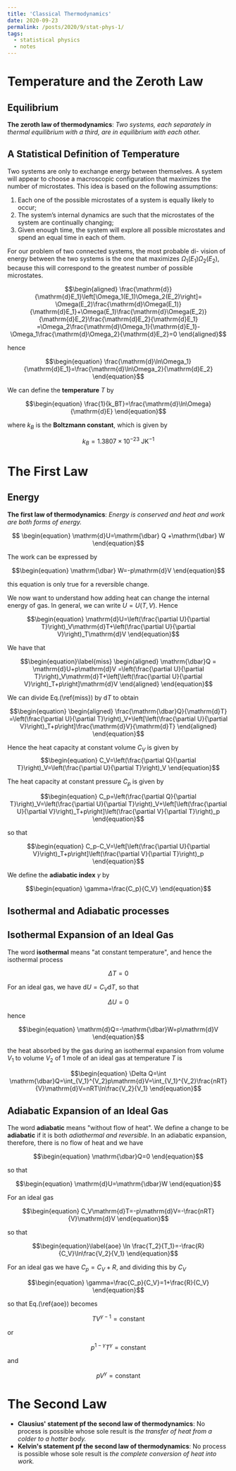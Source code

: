 ```yaml
---
title: 'Classical Thermodynamics'
date: 2020-09-23
permalink: /posts/2020/9/stat-phys-1/
tags:
  - statistical physics
  - notes
---
```


Temperature and the Zeroth Law
======
Equilibrium
------
**The zeroth law of thermodynamics**: _Two systems, each separately in thermal equilibrium with a third, are in equilibrium with each other._



A Statistical Definition of Temperature
------
Two systems are only to exchange energy between themselves. A system will appear to choose a macroscopic configuration that maximizes the number of microstates. This idea is based on the following assumptions:
1. Each one of the possible microstates of a system is equally likely to occur;
2. The system’s internal dynamics are such that the microstates of the system are continually changing;
3. Given enough time, the system will explore all possible microstates and spend an equal time in each of them.

For our problem of two connected systems, the most probable di- vision of energy between the two systems is the one that maximizes $\Omega_1(E_1)\Omega_2(E_2)$, because this will correspond to the greatest number of possible microstates.

$$\begin{aligned}
	\frac{\mathrm{d}}{\mathrm{d}E_1}\left[\Omega_1(E_1)\Omega_2(E_2)\right]=  \Omega(E_2)\frac{\mathrm{d}\Omega(E_1)}{\mathrm{d}E_1}+\Omega(E_1)\frac{\mathrm{d}\Omega(E_2)}{\mathrm{d}E_2}\frac{\mathrm{d}E_2}{\mathrm{d}E_1}	=\Omega_2\frac{\mathrm{d}\Omega_1}{\mathrm{d}E_1}-\Omega_1\frac{\mathrm{d}\Omega_2}{\mathrm{d}E_2}=0
	\end{aligned}$$
	
hence

$$\begin{equation}
	\frac{\mathrm{d}\ln\Omega_1}{\mathrm{d}E_1}=\frac{\mathrm{d}\ln\Omega_2}{\mathrm{d}E_2}
\end{equation}$$

We can define the **temperature** $T$ by

$$\begin{equation}
	\frac{1}{k_BT}=\frac{\mathrm{d}\ln\Omega}{\mathrm{d}E}
\end{equation}$$

where $k_B$ is the **Boltzmann constant**, which is given by

$$\begin{equation}
	k_B=1.3807\times 10^{-23} \text{ JK}^{-1}
\end{equation}$$


The First Law
======
Energy
------
**The first law of thermodynamics**: _Energy is conserved and heat and work are both forms of energy._

$$
\begin{equation}
	\mathrm{d}U=\mathrm{\dbar} Q +\mathrm{\dbar} W
\end{equation}$$

The work can be expressed by

$$\begin{equation}
	\mathrm{\dbar} W=-p\mathrm{d}V
\end{equation}$$

this equation is only true for a reversible change.

We now want to understand how adding heat can change the internal energy of gas. In general, we can write $U=U(T,V)$. Hence

$$\begin{equation}
	\mathrm{d}U=\left(\frac{\partial U}{\partial T}\right)_V\mathrm{d}T+\left(\frac{\partial U}{\partial V}\right)_T\mathrm{d}V
\end{equation}$$

We have that

$$\begin{equation}\label{miss}
	\begin{aligned}
		\mathrm{\dbar}Q = \mathrm{d}U+p\mathrm{d}V
		=\left(\frac{\partial U}{\partial T}\right)_V\mathrm{d}T+\left[\left(\frac{\partial U}{\partial V}\right)_T+p\right]\mathrm{d}V
	\end{aligned}
\end{equation}$$

We can divide Eq.(\ref{miss}) by $\mathrm{d}T$ to obtain

$$\begin{equation}
	\begin{aligned}
		\frac{\mathrm{\dbar}Q}{\mathrm{d}T}
		=\left(\frac{\partial U}{\partial T}\right)_V+\left[\left(\frac{\partial U}{\partial V}\right)_T+p\right]\frac{\mathrm{d}V}{\mathrm{d}T}
	\end{aligned}
\end{equation}$$

Hence the heat capacity at constant volume $C_V$ is given by
$$\begin{equation}
	C_V=\left(\frac{\partial Q}{\partial T}\right)_V=\left(\frac{\partial U}{\partial T}\right)_V
\end{equation}$$

The heat capacity at constant pressure $C_p$ is given by

$$\begin{equation}
	C_p=\left(\frac{\partial Q}{\partial T}\right)_V=\left(\frac{\partial U}{\partial T}\right)_V+\left[\left(\frac{\partial U}{\partial V}\right)_T+p\right]\left(\frac{\partial V}{\partial T}\right)_p
\end{equation}$$

so that

$$\begin{equation}
	C_p-C_V=\left[\left(\frac{\partial U}{\partial V}\right)_T+p\right]\left(\frac{\partial V}{\partial T}\right)_p
\end{equation}$$

We define the **adiabatic index** $\gamma$ by

$$\begin{equation}
	\gamma=\frac{C_p}{C_V}
\end{equation}$$

Isothermal and Adiabatic processes
------
Isothermal Expansion of an Ideal Gas
------

The word **isothermal** means "at constant temperature", and hence the isothermal process

$$\begin{equation}
	\Delta T=0
\end{equation}$$

For an ideal gas, we have $\mathrm{d}U=C_V\mathrm{d}T$, so that

$$\begin{equation}
	\Delta U=0
\end{equation}$$

hence

$$\begin{equation}
	\mathrm{d}Q=-\mathrm{\dbar}W=p\mathrm{d}V
\end{equation}$$

the heat absorbed by the gas during an isothermal expansion from volume $V_1$ to volume $V_2$ of 1 mole of an ideal gas at temperature $T$ is

$$\begin{equation}
	\Delta Q=\int \mathrm{\dbar}Q=\int_{V_1}^{V_2}p\mathrm{d}V=\int_{V_1}^{V_2}\frac{nRT}{V}\mathrm{d}V=nRT\ln\frac{V_2}{V_1}
\end{equation}$$


Adiabatic Expansion of an Ideal Gas
------
The word **adiabatic** means "without flow of heat". We define a change to be **adiabatic** if it is both _adiathermal and reversible_. In an adiabatic expansion, therefore, there is no flow of heat and we have

$$\begin{equation}
	\mathrm{\dbar}Q=0
\end{equation}$$

so that

$$\begin{equation}
	\mathrm{d}U=\mathrm{\dbar}W
\end{equation}$$

For an ideal gas

$$\begin{equation}
	C_V\mathrm{d}T=-p\mathrm{d}V=-\frac{nRT}{V}\mathrm{d}V
\end{equation}$$

so that

$$\begin{equation}\label{aoe}
	\ln \frac{T_2}{T_1}=-\frac{R}{C_V}\ln\frac{V_2}{V_1}
\end{equation}$$

For an ideal gas we have $C_p=C_V+R$, and dividing this by $C_V$

$$\begin{equation}
	\gamma=\frac{C_p}{C_V}=1+\frac{R}{C_V}
\end{equation}$$

so that Eq.(\ref{aoe}) becomes

$$\begin{equation}
	TV^{\gamma-1}=\text{constant}
\end{equation}$$

or

$$\begin{equation}
	p^{1-\gamma}T^{\gamma}=\text{constant}
\end{equation}$$

and 

$$\begin{equation}
	pV^{\gamma}=\text{constant}
\end{equation}$$

The Second Law
======

* **Clausius' statement pf the second law of thermodynamics**: No process is possible whose sole result is _the transfer of heat from a colder to a hotter body._
* **Kelvin's statement pf the second law of thermodynamics**: No process is possible whose sole result is _the complete conversion of heat into work._

